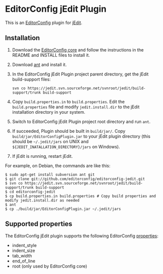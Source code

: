 # EditorConfig jEdit Plugin

This is an [EditorConfig][] plugin for [jEdit][].

## Installation

1.  Download the [EditorConfig core][] and follow the instructions in the README
and INSTALL files to install it.

2.  Download [ant][] and install it.

3.  In the EditorConfig jEdit Plugin project parent directory, get the jEdit
    build-support files:

        svn co https://jedit.svn.sourceforge.net/svnroot/jedit/build-support/trunk build-support

4.  Copy `build.properties.in` to `build.properties`. Edit the
    `build.properties` file and modify `jedit.install.dir` to the jEdit
    installation directory in your system.

5.  Switch to EditorConfig jEdit Plugin project root directory and run `ant`.

6.  If succeeded, Plugin should be built in `build/jar/`. Copy
    `build/jar/EditorConfigPlugin.jar` to your jEdit plugin directory (this
    should be `~/.jedit/jars` on UNIX and
    `${JEDIT_INATALLATION_DIRECTORY}/jars` on Windows).

7.  If jEdit is running, restart jEdit.

For example, on Debian, the commands are like this:

```Shell
$ sudo apt-get install subversion ant git
$ git clone git://github.com/editorconfig/editorconfig-jedit.git
$ svn co https://jedit.svn.sourceforge.net/svnroot/jedit/build-support/trunk build-support
$ cd editorconfig-jedit
$ cp build.properties.in build.properties # Copy build properties and modify jedit.install.dir as needed
$ ant
$ cp ./build/jar/EditorConfigPlugin.jar ~/.jedit/jars
```

## Supported properties

The EditorConfig jEdit plugin supports the following EditorConfig [properties][]:

* indent_style
* indent_size
* tab_width
* end_of_line
* root (only used by EditorConfig core)


[ant]: http://ant.apache.org
[EditorConfig]: http://editorconfig.org
[EditorConfig core]: https://github.com/editorconfig/editorconfig-core
[jEdit]: http://www.jedit.org
[properties]: http://editorconfig.org/#supported-properties
